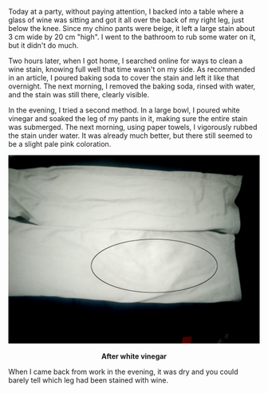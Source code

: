 Today at a party, without paying attention, I backed into a table where a glass of wine was sitting and got it all over the back of my right leg, just below the knee. Since my chino pants were beige, it left a large stain about 3 cm wide by 20 cm "high". I went to the bathroom to rub some water on it, but it didn't do much.

Two hours later, when I got home, I searched online for ways to clean a wine stain, knowing full well that time wasn't on my side. As recommended in an article, I poured baking soda to cover the stain and left it like that overnight. The next morning, I removed the baking soda, rinsed with water, and the stain was still there, clearly visible.

In the evening, I tried a second method. In a large bowl, I poured white vinegar and soaked the leg of my pants in it, making sure the entire stain was submerged. The next morning, using paper towels, I vigorously rubbed the stain under water. It was already much better, but there still seemed to be a slight pale pink coloration.

![After white vinegar](/assets/2024/10/20241026_redwine/pants.jpg)
<p align="center"><b>After white vinegar</b></p>

When I came back from work in the evening, it was dry and you could barely tell which leg had been stained with wine.

